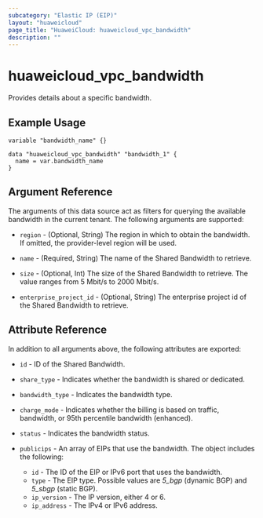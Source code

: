 ```yaml
---
subcategory: "Elastic IP (EIP)"
layout: "huaweicloud"
page_title: "HuaweiCloud: huaweicloud_vpc_bandwidth"
description: ""
---
```


# huaweicloud_vpc_bandwidth

Provides details about a specific bandwidth.

## Example Usage

```hcl
variable "bandwidth_name" {}

data "huaweicloud_vpc_bandwidth" "bandwidth_1" {
  name = var.bandwidth_name
}
```

## Argument Reference

The arguments of this data source act as filters for querying the available bandwidth in the current tenant. The
following arguments are supported:

* `region` - (Optional, String) The region in which to obtain the bandwidth. If omitted, the provider-level region will
  be used.

* `name` - (Required, String) The name of the Shared Bandwidth to retrieve.

* `size` - (Optional, Int) The size of the Shared Bandwidth to retrieve. The value ranges from 5 Mbit/s to 2000 Mbit/s.

* `enterprise_project_id` - (Optional, String) The enterprise project id of the Shared Bandwidth to retrieve.

## Attribute Reference

In addition to all arguments above, the following attributes are exported:

* `id` - ID of the Shared Bandwidth.

* `share_type` - Indicates whether the bandwidth is shared or dedicated.

* `bandwidth_type` - Indicates the bandwidth type.

* `charge_mode` - Indicates whether the billing is based on traffic, bandwidth, or 95th percentile bandwidth (enhanced).

* `status` - Indicates the bandwidth status.

* `publicips` - An array of EIPs that use the bandwidth. The object includes the following:
  + `id` - The ID of the EIP or IPv6 port that uses the bandwidth.
  + `type` - The EIP type. Possible values are *5_bgp* (dynamic BGP) and *5_sbgp* (static BGP).
  + `ip_version` - The IP version, either 4 or 6.
  + `ip_address` - The IPv4 or IPv6 address.
